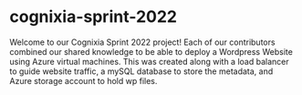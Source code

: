 # cognixia-sprint-2022
Welcome to our Cognixia Sprint 2022 project! Each of our contributors combined our shared knowledge to be able to deploy a Wordpress Website using Azure virtual machines. This was created along with a load balancer to guide website traffic, a mySQL database to store the metadata, and Azure storage account to hold wp files.
